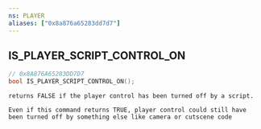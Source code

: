 ```yaml
---
ns: PLAYER
aliases: ["0x8a876a65283dd7d7"]
---
```

## IS_PLAYER_SCRIPT_CONTROL_ON

```c
// 0x8A876A65283DD7D7
bool IS_PLAYER_SCRIPT_CONTROL_ON();
```

```
returns FALSE if the player control has been turned off by a script.

Even if this command returns TRUE, player control could still have been turned off by something else like camera or cutscene code
```

